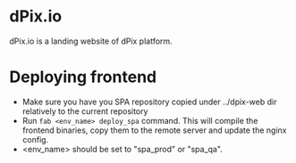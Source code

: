 # dPix.io

dPix.io is a landing website of dPix platform.


# Deploying frontend

- Make sure you have you SPA repository copied under ../dpix-web dir relatively to the current repository
- Run ```fab <env_name> deploy_spa``` command. This will compile the frontend binaries, copy them to the remote server and update the nginx config.
- <env_name> should be set to "spa_prod" or "spa_qa".
